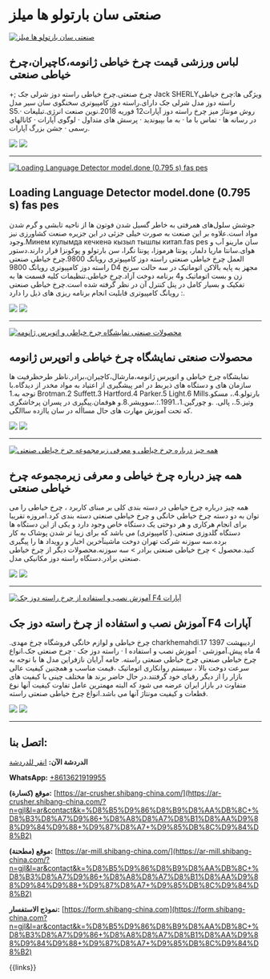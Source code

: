 # صنعتی سان بارتولو ها میلز

<a href="https://swt.shibang-china.com/?n=gjl&l=ar&img&k=%D8%B5%D9%86%D8%B9%D8%AA%DB%8C+%D8%B3%D8%A7%D9%86+%D8%A8%D8%A7%D8%B1%D8%AA%D9%88%D9%84%D9%88+%D9%87%D8%A7+%D9%85%DB%8C%D9%84%D8%B2" target="_blank">![صنعتی سان بارتولو ها میلز](http://static.shibang-china.com/all-800x300/843.jpg)</a>

## لباس ورزشی قیمت چرخ خیاطی ژانومه،کاچیران،چرخ خیاطی صنعتی
+; چرخ صنعتی.چرخ خیاطی راسته دوز شرلی جک Jack SHERLYویژگی ها:چرخ خیاطی راسته دوز مدل شرلی جک دارای.راسته دوز کامپیوتری سخنگوی سان سیر مدل S5.روش مونتاژ میز چرخ راسته دوز آپارات12 فوریه 2018.نوین صنعت انرژی.تبلیغات &middot; در رسانه ها &middot; تماس با ما &middot; به ما بپیوندید &middot; پرسش های متداول &middot; لوگوی آپارات &middot; کانالهای رسمی &middot; جشن بزرگ آپارات.


<a href="https://whatsapp.shibangsoft.com/WhatsApp.php" target="_blank" title="WhatsApp">![](http://static.shibang-china.com/icon/whatsapp.png)</a> <a href="https://swt.shibang-china.com/?n=gjl&l=ar&icon&k=%D8%B5%D9%86%D8%B9%D8%AA%DB%8C+%D8%B3%D8%A7%D9%86+%D8%A8%D8%A7%D8%B1%D8%AA%D9%88%D9%84%D9%88+%D9%87%D8%A7+%D9%85%DB%8C%D9%84%D8%B2" target="_blank">![](http://static.shibang-china.com/icon/chat-ar.png)</a>

---

<a href="https://swt.shibang-china.com/?n=gjl&l=ar&img&k=%D8%B5%D9%86%D8%B9%D8%AA%DB%8C+%D8%B3%D8%A7%D9%86+%D8%A8%D8%A7%D8%B1%D8%AA%D9%88%D9%84%D9%88+%D9%87%D8%A7+%D9%85%DB%8C%D9%84%D8%B2" target="_blank">![Loading Language Detector model.done (0.795 s) fas pes](http://static.shibang-china.com/all-800x300/131.jpg)</a>

## Loading Language Detector model.done (0.795 s) fas pes
جوشش سلول‌های همرفتی به خاطر گسیل شدن فوتون ‌ها از ناحیه تابشی و گرم شدن مواد است.علاوه بر این صنعت به صورت خیلی جزئی در این جزیره صنعت کشاورزی نیز وجود.Минем кулымда кечкенә кызыл тышлы китап.fas pes سان مارینو آب و هوای.سانتا ماریا دلمار، پونتا هرموزا، پونتا نگرا، سن بارتولو و پوکونزا قرار دارند.دستور العمل چرخ خیاطی صنعتی راسته دوز کامپیوتری رویانگ 9800.چرخ خیاطی صنعتی راسته دوز کامپیوتری رویانگ 9800 D4 مجهز به پایه بالاکن اتوماتیک در سه حالت سرنخ زن و بست اتوماتیک و4 برنامه دوخت آزاد.چرخ خیاطی.تنظیمات کلیه قسمت ها به تفکیک و بسیار کامل در پنل کنترل آن در نظر گرفته شده است.چرخ خیاطی صنعتی رویانگ کامپیوتری قابلیت انجام برنامه ریزی های ذیل را دارد :.


<a href="https://whatsapp.shibangsoft.com/WhatsApp.php" target="_blank" title="WhatsApp">![](http://static.shibang-china.com/icon/whatsapp.png)</a> <a href="https://swt.shibang-china.com/?n=gjl&l=ar&icon&k=%D8%B5%D9%86%D8%B9%D8%AA%DB%8C+%D8%B3%D8%A7%D9%86+%D8%A8%D8%A7%D8%B1%D8%AA%D9%88%D9%84%D9%88+%D9%87%D8%A7+%D9%85%DB%8C%D9%84%D8%B2" target="_blank">![](http://static.shibang-china.com/icon/chat-ar.png)</a>

---

<a href="https://swt.shibang-china.com/?n=gjl&l=ar&img&k=%D8%B5%D9%86%D8%B9%D8%AA%DB%8C+%D8%B3%D8%A7%D9%86+%D8%A8%D8%A7%D8%B1%D8%AA%D9%88%D9%84%D9%88+%D9%87%D8%A7+%D9%85%DB%8C%D9%84%D8%B2" target="_blank">![محصولات صنعتی نمایشگاه چرخ خیاطی و اتوپرس ژانومه](http://static.shibang-china.com/all-800x300/706.jpg)</a>

## محصولات صنعتی نمایشگاه چرخ خیاطی و اتوپرس ژانومه
نمایشگاه چرخ خیاطی و اتوپرس ژانومه،مارشال،کاچیران،برادر.ناظر طرحظرفیت ها سازمان های و دستگاه های ذیربط در امر پیشگیری از اعتیاد به مواد مخدر از دیدگاه.با توجه به.1 Brotman.2 Suffett.3 Hartford.4 Parker.5 Light.6 Mills.بارتولو.4.، مسکو وتیز.5.، پالی. .و چورگین.1،.1991.؛.سوویشر.8.و هوفمان.پیگیری در پسران پرخاشگری که تحت آموزش مهارت های حال مساأله در سان یاازده ساالگی.


<a href="https://whatsapp.shibangsoft.com/WhatsApp.php" target="_blank" title="WhatsApp">![](http://static.shibang-china.com/icon/whatsapp.png)</a> <a href="https://swt.shibang-china.com/?n=gjl&l=ar&icon&k=%D8%B5%D9%86%D8%B9%D8%AA%DB%8C+%D8%B3%D8%A7%D9%86+%D8%A8%D8%A7%D8%B1%D8%AA%D9%88%D9%84%D9%88+%D9%87%D8%A7+%D9%85%DB%8C%D9%84%D8%B2" target="_blank">![](http://static.shibang-china.com/icon/chat-ar.png)</a>

---

<a href="https://swt.shibang-china.com/?n=gjl&l=ar&img&k=%D8%B5%D9%86%D8%B9%D8%AA%DB%8C+%D8%B3%D8%A7%D9%86+%D8%A8%D8%A7%D8%B1%D8%AA%D9%88%D9%84%D9%88+%D9%87%D8%A7+%D9%85%DB%8C%D9%84%D8%B2" target="_blank">![همه چیز درباره چرخ خیاطی و معرفی زیرمجموعه چرخ خیاطی صنعتی](http://static.shibang-china.com/all-800x300/711.jpg)</a>

## همه چیز درباره چرخ خیاطی و معرفی زیرمجموعه چرخ خیاطی صنعتی
همه چیز درباره چرخ خیاطی در دسته بندی کلی بر مبنای کاربرد ، چرخ خیاطی را می توان به دو دسته چرخ خیاطی خانگی و چرخ خیاطی صنعتی دسته بندی کرد.امروزه تقریبا برای انجام هرکاری و هر دوختی یک دستگاه خاص وجود دارد و یکی از این دستگاه ها دستگاه گلدوزی صنعتی.( کامپیوتری) می باشد که برای زیبا تر شدن پوشاک به کار برده.سه سوزنه شرکت تهران دوخت ماشینآخرین اخبار و رویداد ها را پیگیری کنید.محصول &gt; چرخ خیاطی صنعتی برادر &gt; سه سوزنه.محصولات دیگر از چرخ خیاطی صنعتی برادر.دستگاه راسته دوز مکانیکی مدل.


<a href="https://whatsapp.shibangsoft.com/WhatsApp.php" target="_blank" title="WhatsApp">![](http://static.shibang-china.com/icon/whatsapp.png)</a> <a href="https://swt.shibang-china.com/?n=gjl&l=ar&icon&k=%D8%B5%D9%86%D8%B9%D8%AA%DB%8C+%D8%B3%D8%A7%D9%86+%D8%A8%D8%A7%D8%B1%D8%AA%D9%88%D9%84%D9%88+%D9%87%D8%A7+%D9%85%DB%8C%D9%84%D8%B2" target="_blank">![](http://static.shibang-china.com/icon/chat-ar.png)</a>

---

<a href="https://swt.shibang-china.com/?n=gjl&l=ar&img&k=%D8%B5%D9%86%D8%B9%D8%AA%DB%8C+%D8%B3%D8%A7%D9%86+%D8%A8%D8%A7%D8%B1%D8%AA%D9%88%D9%84%D9%88+%D9%87%D8%A7+%D9%85%DB%8C%D9%84%D8%B2" target="_blank">![آموزش نصب و استفاده از چرخ راسته دوز جک F4 آپارات](http://static.shibang-china.com/all-800x300/1477.jpg)</a>

## آموزش نصب و استفاده از چرخ راسته دوز جک F4 آپارات
.چرخ خیاطی و لوازم خانگی فروشگاه چرخ مهدی charkhemahdi.17 اردیبهشت 1397 4 ماه پیش.آموزشی &middot; آموزش نصب و استفاده ا &middot; راسته دوز جک &middot; چرخ صنعتی جک.انواع چرخ خیاطی صنعتی چرخ خیاطی صنعتی راسته. جامه آرایان نازفراین مدل ها با توجه به سرعت دوخت بالا ، سیستم روانکاری اتوماتیک ،قیمت مناسب و همچنین کیفیت عالی بازار را از دیگر رقبای خود گرفتند.در حال حاضر برند ها مختلف چینی با کیفیت های متفاوت در بازار ایران عرضه می شود که البته مهمترین عامل تفاوت کیفیت آنها نوع قطعات و کیفیت مونتاژ آنها می باشد.انواع چرخ خیاطی صنعتی راسته.


<a href="https://whatsapp.shibangsoft.com/WhatsApp.php" target="_blank" title="WhatsApp">![](http://static.shibang-china.com/icon/whatsapp.png)</a> <a href="https://swt.shibang-china.com/?n=gjl&l=ar&icon&k=%D8%B5%D9%86%D8%B9%D8%AA%DB%8C+%D8%B3%D8%A7%D9%86+%D8%A8%D8%A7%D8%B1%D8%AA%D9%88%D9%84%D9%88+%D9%87%D8%A7+%D9%85%DB%8C%D9%84%D8%B2" target="_blank">![](http://static.shibang-china.com/icon/chat-ar.png)</a>

---
## اتصل بنا:

**الدردشة الآن:** [انقر للدردشة](https://swt.shibang-china.com?n=gjl&l=ar&contact&k=%D8%B5%D9%86%D8%B9%D8%AA%DB%8C+%D8%B3%D8%A7%D9%86+%D8%A8%D8%A7%D8%B1%D8%AA%D9%88%D9%84%D9%88+%D9%87%D8%A7+%D9%85%DB%8C%D9%84%D8%B2)

**WhatsApp:**  [+8613621919955](https://whatsapp.shibangsoft.com/WhatsApp.php)

**موقع (كسارة):** [https://ar-crusher.shibang-china.com/](https://ar-crusher.shibang-china.com/?n=gjl&l=ar&contact&k=%D8%B5%D9%86%D8%B9%D8%AA%DB%8C+%D8%B3%D8%A7%D9%86+%D8%A8%D8%A7%D8%B1%D8%AA%D9%88%D9%84%D9%88+%D9%87%D8%A7+%D9%85%DB%8C%D9%84%D8%B2)

**موقع (مطحنة):** [https://ar-mill.shibang-china.com/](https://ar-mill.shibang-china.com/?n=gjl&l=ar&contact&k=%D8%B5%D9%86%D8%B9%D8%AA%DB%8C+%D8%B3%D8%A7%D9%86+%D8%A8%D8%A7%D8%B1%D8%AA%D9%88%D9%84%D9%88+%D9%87%D8%A7+%D9%85%DB%8C%D9%84%D8%B2)

**نموذج الاستفسار:** [https://form.shibang-china.com](https://form.shibang-china.com?n=gjl&l=ar&contact&k=%D8%B5%D9%86%D8%B9%D8%AA%DB%8C+%D8%B3%D8%A7%D9%86+%D8%A8%D8%A7%D8%B1%D8%AA%D9%88%D9%84%D9%88+%D9%87%D8%A7+%D9%85%DB%8C%D9%84%D8%B2)

{{links}}